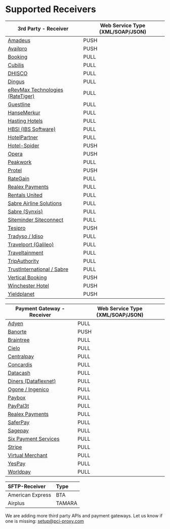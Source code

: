 # Supported Receivers

| 3rd Party - Receiver | Web Service Type \(XML/SOAP/JSON\) |
| --- | --- |
| [Amadeus](http://www.amadeus.com/) | PUSH |
| [Availpro](http://site.availpro.com/) | PUSH |
| [Booking](https://www.booking.com/) | PULL |
| [Cubilis](http://www.cubilis.com/) | PULL |
| [DHISCO](http://www.dhisco.com/) | PULL |
| [Dingus](https://www.dingus-services.com/en/) | PULL |
| [eRevMax Technologies \(RateTiger\)](http://www.erevmax.com/) | PULL |
| [Guestline](https://www.guestline.com/) | PULL |
| [HanseMerkur](https://www.hansemerkur.de/) | PULL |
| [Hasting Hotels](https://www.hastingshotels.com/) | PULL |
| [HBSI \(IBS Software\)](http://www.hotelbookingsolutions.com/) | PULL |
| [HotelPartner](http://www.hotelpartner-ym.com/en/) | PULL |
| [Hotel-Spider](http://www.hotel-spider.com/en/) | PUSH |
| [Opera](https://www.oracle.com/industries/hospitality/products/opera-cloud-services.html) | PUSH |
| [Peakwork](http://www.peakwork.com/) | PULL |
| [Protel](http://www.protel.net/de/) | PUSH |
| [RateGain](http://rategain.com/) | PULL |
| [Realex Payments](https://www.realexpayments.com/) | PULL |
| [Rentals United](https://rentalsunited.com/de/) | PULL |
| [Sabre Airline Solutions](https://www.sabreairlinesolutions.com/home/) | PULL |
| [Sabre \(Synxis\)](https://reservations.synxis.com/) | PULL |
| [Siteminder Siteconnect ](http://www.siteminder.com/) | PULL |
| [Tesipro](http://tesipro.com/) | PUSH |
| [Tradyso / Idiso](https://www.idiso.com/de/index.html) | PULL |
| [Travelport \(Galileo\)](https://www.travelport.com) | PULL |
| [Traveltainment](http://www.traveltainment.de/) | PULL |
| [TripAuthority](http://www.alliancereservations.com/xml-web-services.html) | PULL |
| [TrustInternational / Sabre](http://www.trustinternational.com/) | PULL |
| [Vertical Booking](https://www.verticalbooking.com/en/index.html?force_language=1) | PUSH |
| [Winchester Hotel](http://www.thewinchesterhotel.co.uk/) | PUSH |
| [Yieldplanet](https://www.yieldplanet.com/) | PUSH |

| Payment Gateway - Receiver | Web Service Type \(XML/SOAP/JSON\) |
| --- | --- |
| [Adyen](https://www.adyen.com/) | PULL |
| [Banorte](https://www.banorte.com/wps/portal/gfb/Home/inicio/!ut/p/a1/hc7LDoIwEAXQb3HBlo5QEN01kPCM-IgRujFgasFUSgDh90XixsTH7O7k3MwgihJEq6wvedaVssrEM1Pz5Gpzy9NtCGMn1IH4W-OwwxsXO8YI0hHAlyHwr39EdCK2Szy8iABi7GpArHWA98ZSA998gR8nAkS5kPn0bkqqXLc4og27sIY16r0Z10XX1e1KAQWGYVC5lFww9Vwo8KlRyLZDyRtE9S2BqyH6iMxmD9c73J8!/dl5/d5/L2dBISEvZ0FBIS9nQSEh/) | PUSH |
| [Braintree](https://www.braintreepayments.com/) | PULL |
| [Cielo](http://www.cielo.com.br/) | PULL |
| [Centralpay](https://www.centralpay.eu/fr/) | PULL |
| [Concardis](https://www.concardis.com/) | PULL |
| [Datacash](http://www.mastercard.com/gateway/) | PULL |
| [Diners \(Dataflexnet\)](https://www.dinersclub.com/) | PULL |
| [Ogone / Ingenico](https://ingenico.co.uk/epayments) | PULL |
| [Paybox](http://www1.paybox.com/?lang=en) | PULL |
| [PayPal3t](https://www.paypal.com/us/webapps/mpp/home) | PULL |
| [Realex Payments](https://www.realexpayments.com/) | PULL |
| [SaferPay](https://www.six-payment-services.com/en/site/e-commerce/home.html) | PULL |
| [Sagepay](http://www.sagepay.co.uk/) | PULL |
| [Six Payment Services](https://www.six-payment-services.com/en/home.html) | PULL |
| [Stripe](https://stripe.com/de) | PULL |
| [Virtual Merchant](https://www.myvirtualmerchant.com/VirtualMerchant/) | PULL |
| [YesPay](http://yespay.co.in/) | PULL |
| [Worldpay](http://www.worldpay.com/) | PULL |

| SFTP-Receiver | Type |
| :--- | :--- |
| American Express | BTA |
| Airplus | TAMARA |



We are adding more third party APIs and payment gateways. Let us know if one is missing: [setup@pci-proxy.com](mailto:setup@pci-proxy.com)

